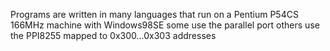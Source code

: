 Programs are written in many languages that run on a Pentium P54CS 166MHz machine with Windows98SE
some use the parallel port others use the PPI8255 mapped to 0x300...0x303 addresses
